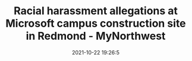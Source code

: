 ---
"title": "Racial harassment allegations at Microsoft campus construction site in Redmond - MyNorthwest"
"date": "2021-10-22 19:26:5"
"feed_name": "GOOGLENEWSCONSTRUCTION"
"feed_website": "https://news.google.com/search?q=construction%2Bincident&hl=en-US&gl=US&ceid=US:en"
"feed_rss": "https://news.google.com/rss/search?q=construction%2Bincident&hl=en-US&gl=US&ceid=US:en"
"link": "https://mynorthwest.com/3198394/racial-harassment-allegations-at-microsoft-campus-construction-site-in-redmon/"
"source": "{'href': 'https://mynorthwest.com', 'title': 'MyNorthwest'}"
"file": "_posts/2021-1-1-4330f3e3a078f4371fae5ee21f6f74f84dfeb051.md"
"accident": "1"
"drilling": "0"
"represented_by": "0"
"dead": "0"
"injured": "0"
"arrested": "0"
"place": "unknown place"
"where": "unknown site"
"causes": "unknown"
"place_uri": "unknown place"
---